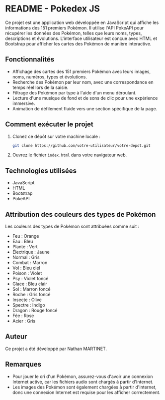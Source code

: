 # README - Pokedex JS

Ce projet est une application web développée en JavaScript qui affiche les informations des 151 premiers Pokémon. Il utilise l'API PokeAPI pour récupérer les données des Pokémon, telles que leurs noms, types, descriptions et évolutions. L'interface utilisateur est conçue avec HTML et Bootstrap pour afficher les cartes des Pokémon de manière interactive.

## Fonctionnalités

- Affichage des cartes des 151 premiers Pokémon avec leurs images, noms, numéros, types et évolutions.
- Recherche des Pokémon par leur nom, avec une correspondance en temps réel lors de la saisie.
- Filtrage des Pokémon par type à l'aide d'un menu déroulant.
- Lecture d'une musique de fond et de sons de clic pour une expérience immersive.
- Animation de défilement fluide vers une section spécifique de la page.

## Comment exécuter le projet

1. Clonez ce dépôt sur votre machine locale :
   ```bash
   git clone https://github.com/votre-utilisateur/votre-depot.git
   ```
2. Ouvrez le fichier `index.html` dans votre navigateur web.

## Technologies utilisées

- JavaScript
- HTML
- Bootstrap
- PokeAPI

## Attribution des couleurs des types de Pokémon

Les couleurs des types de Pokémon sont attribuées comme suit :

- Feu : Orange
- Eau : Bleu
- Plante : Vert
- Électrique : Jaune
- Normal : Gris
- Combat : Marron
- Vol : Bleu ciel
- Poison : Violet
- Psy : Violet foncé
- Glace : Bleu clair
- Sol : Marron foncé
- Roche : Gris foncé
- Insecte : Olive
- Spectre : Indigo
- Dragon : Rouge foncé
- Fée : Rose
- Acier : Gris

## Auteur

Ce projet a été développé par Nathan MARTINET.

## Remarques

- Pour jouer le cri d'un Pokémon, assurez-vous d'avoir une connexion Internet active, car les fichiers audio sont chargés à partir d'Internet.
- Les images des Pokémon sont également chargées à partir d'Internet, donc une connexion Internet est requise pour les afficher correctement.
